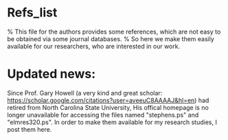 # Refs_list
% This file for the authors provides some references, which are not easy to be obtained via some journal databases. 
% So here we make them easily available for our researchers, who are interested in our work.

# Updated news:
Since Prof. Gary Howell (a very kind and great scholar: https://scholar.google.com/citations?user=aveeuC8AAAAJ&hl=en) 
had retired from North Carolina State University, His offical homepage is no longer unavailable for accessing the files 
named "stephens.ps" and "elmres320.ps". In order to make them available for my research studies, I post them here.
